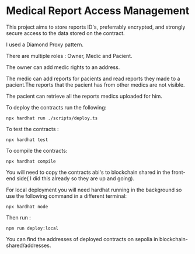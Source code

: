 # Medical Report Access Management

This project aims to store reports ID's, preferrably encrypted, and strongly secure access to the data stored on the contract.

I used a Diamond Proxy pattern.

There are multiple roles : Owner, Medic and Pacient.

The owner can add medic rights to an address.

The medic can add reports for pacients and read reports they made to a pacient.The reports that the pacient has from other medics are not visible.

The pacient can retrieve all the reports medics uploaded for him.

To deploy the contracts run the following:

    npx hardhat run ./scripts/deploy.ts

To test the contracts :

    npx hardhat test

To compile the contracts:

    npx hardhat compile 

You will need to copy the contracts abi's to blockchain shared in the front-end side( I did this already so they are up and going).

For local deployment you will need hardhat running in the background so use the following command in a different terminal:

    npx hardhat node

Then run : 

    npm run deploy:local

You can find the addresses of deployed contracts on sepolia in blockchain-shared/addresses.

